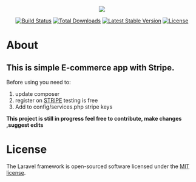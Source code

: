 <p align="center"><img src="https://laravel.com/assets/img/components/logo-laravel.svg"></p>

<p align="center">
<a href="https://travis-ci.org/laravel/framework"><img src="https://travis-ci.org/laravel/framework.svg" alt="Build Status"></a>
<a href="https://packagist.org/packages/laravel/framework"><img src="https://poser.pugx.org/laravel/framework/d/total.svg" alt="Total Downloads"></a>
<a href="https://packagist.org/packages/laravel/framework"><img src="https://poser.pugx.org/laravel/framework/v/stable.svg" alt="Latest Stable Version"></a>
<a href="https://packagist.org/packages/laravel/framework"><img src="https://poser.pugx.org/laravel/framework/license.svg" alt="License"></a>
</p>

<h1> About </h1>
<h2>This is simple E-commerce app with Stripe.</h2>

<p>Before using you need to:</p>
<ol>
  <li> update composer</li>
  
  <li> register on <a href="https://stripe.com/">STRIPE</a> testing is free</li>
  <li>Add to config/services.php stripe keys</li>
</ol>
<p><b>This project is still in progress feel free to contribute, make changes ,suggest edits</b></p>
<h1> License</h1>

The Laravel framework is open-sourced software licensed under the [MIT license](https://opensource.org/licenses/MIT).
